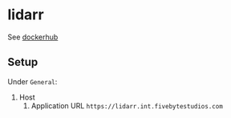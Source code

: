 # lidarr

See [dockerhub](https://hub.docker.com/r/linuxserver/lidarr)

## Setup

Under `General`:

1. Host
    1. Application URL `https://lidarr.int.fivebytestudios.com`
